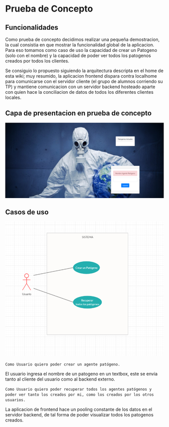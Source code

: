 # Prueba de Concepto

## Funcionalidades

Como prueba de concepto decidimos realizar una pequeña demostracion, la cual consistia en que mostrar la funcionalidad global de la aplicacion.
Para eso tomamos como caso de uso la capacidad de crear un Patogeno (solo con el nombre) y la capacidad de poder ver todos los patogenos creados por todos los clientes.

Se consiguio lo propuesto siguiendo la arquitectura descripta en el home de esta wiki; muy resumido, la aplicacion frontend dispara contra localhome para comunicarse con el servidor cliente
(el grupo de alumnos corriendo su TP) y mantiene comunicacion con un servidor backend hosteado aparte con quien hace la conciliacion de datos de todos los diferentes clientes locales.

## Capa de presentacion en prueba de concepto

<p align="center">
  <img src="prueba_concepto.png" />
</p>


## Casos de uso

<p align="center">
  <img src="cdu_concepto.png" />
</p>

`Como Usuario quiero poder crear un agente patógeno.`

El usuario ingresa el nombre de un patogeno en un textbox, este se envia tanto al cliente del usuario como al backend externo.


`Como Usuario quiero poder recuperar todos los agentes patógenos y poder ver tanto los creados por mi, como los creados por los otros usuarios. `

La aplicacion de frontend hace un pooling constante de los datos en el servidor backend, de tal forma de poder visualizar todos los patogenos creados.

